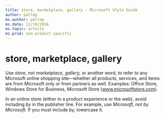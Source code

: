 ```yaml
---
title: store, marketplace, gallery - Microsoft Style Guide
author: pallep
ms.author: pallep
ms.date: 11/19/2016
ms.topic: article
ms.prod: non-product-specific
---
```


# store, marketplace, gallery

Use *store,* not *marketplace, gallery,* or
another word, to refer to any Microsoft online shopping
site―whether all products, services, and items are
from Microsoft only or from partners as well. Examples: Office Store, Windows Store for Business, Microsoft Store (www.microsoftstore.com).

In an online store (either in a product experience or the web), avoid including *by* in the publisher line. For example, use *Microsoft,* not *by Microsoft.* If you must include *by,* lowercase it. 

